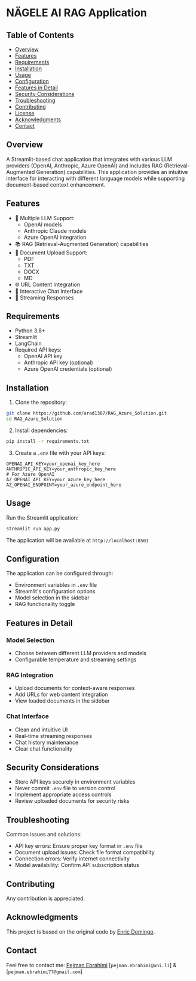 # NÄGELE AI RAG Application

## Table of Contents
- [Overview](#overview)
- [Features](#features)
- [Requirements](#requirements)
- [Installation](#installation)
- [Usage](#usage)
- [Configuration](#configuration)
- [Features in Detail](#features-in-detail)
- [Security Considerations](#security-considerations)
- [Troubleshooting](#troubleshooting)
- [Contributing](#contributing)
- [License](#license)
- [Acknowledgments](#acknowledgments)
- [Contact](#contact)

## Overview
A Streamlit-based chat application that integrates with various LLM providers (OpenAI, Anthropic, Azure OpenAI) and includes RAG (Retrieval-Augmented Generation) capabilities. This application provides an intuitive interface for interacting with different language models while supporting document-based context enhancement.

## Features
- 🤖 Multiple LLM Support:
  - OpenAI models
  - Anthropic Claude models
  - Azure OpenAI integration
- 📚 RAG (Retrieval-Augmented Generation) capabilities
- 📄 Document Upload Support:
  - PDF
  - TXT
  - DOCX
  - MD
- 🌐 URL Content Integration
- 💬 Interactive Chat Interface
- 🔄 Streaming Responses

## Requirements
- Python 3.8+
- Streamlit
- LangChain
- Required API keys:
  - OpenAI API key
  - Anthropic API key (optional)
  - Azure OpenAI credentials (optional)

## Installation
1. Clone the repository:
```bash
git clone https://github.com/arad1367/RAG_Azure_Solution.git
cd RAG_Azure_Solution
```

2. Install dependencies:
```bash
pip install -r requirements.txt
```

3. Create a `.env` file with your API keys:
```env
OPENAI_API_KEY=your_openai_key_here
ANTHROPIC_API_KEY=your_anthropic_key_here
# For Azure OpenAI
AZ_OPENAI_API_KEY=your_azure_key_here
AZ_OPENAI_ENDPOINT=your_azure_endpoint_here
```

## Usage
Run the Streamlit application:
```bash
streamlit run app.py
```

The application will be available at `http://localhost:8501`

## Configuration
The application can be configured through:
- Environment variables in `.env` file
- Streamlit's configuration options
- Model selection in the sidebar
- RAG functionality toggle

## Features in Detail

### Model Selection
- Choose between different LLM providers and models
- Configurable temperature and streaming settings

### RAG Integration
- Upload documents for context-aware responses
- Add URLs for web content integration
- View loaded documents in the sidebar

### Chat Interface
- Clean and intuitive UI
- Real-time streaming responses
- Chat history maintenance
- Clear chat functionality

## Security Considerations
- Store API keys securely in environment variables
- Never commit `.env` file to version control
- Implement appropriate access controls
- Review uploaded documents for security risks

## Troubleshooting
Common issues and solutions:
- API key errors: Ensure proper key format in `.env` file
- Document upload issues: Check file format compatibility
- Connection errors: Verify internet connectivity
- Model availability: Confirm API subscription status

## Contributing
Any contribution is appreciated.

## Acknowledgments
This project is based on the original code by [Enric Domingo](https://github.com/enricd).

## Contact
Feel free to contact me: [Pejman Ebrahimi](https://github.com/arad1367) [`pejman.ebrahimi@uni.li`] & [`pejman.ebrahimi77@gmail.com`]